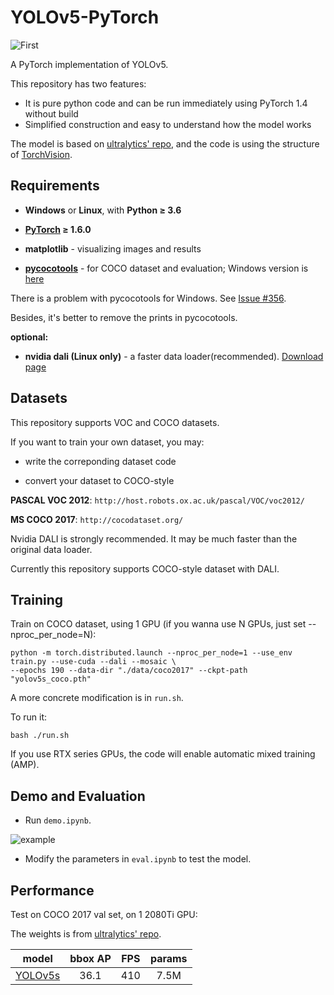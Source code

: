 # YOLOv5-PyTorch
![First](https://github.com/Okery/YOLOv5-PyTorch/blob/master/images/r002.jpg)

A PyTorch implementation of YOLOv5.

This repository has two features:
- It is pure python code and can be run immediately using PyTorch 1.4 without build
- Simplified construction and easy to understand how the model works

The model is based on [ultralytics' repo](https://github.com/ultralytics/yolov5),
and the code is using the structure of [TorchVision](https://github.com/pytorch/vision).

## Requirements

- **Windows** or **Linux**, with **Python ≥ 3.6**

- **[PyTorch](https://pytorch.org/) ≥ 1.6.0**

- **matplotlib** - visualizing images and results

- **[pycocotools](https://github.com/cocodataset/cocoapi)** - for COCO dataset and evaluation; Windows version is [here](https://github.com/philferriere/cocoapi)

There is a problem with pycocotools for Windows. See [Issue #356](https://github.com/cocodataset/cocoapi/issues/356).

Besides, it's better to remove the prints in pycocotools.

**optional:**

- **nvidia dali (Linux only)** - a faster data loader(recommended). [Download page](https://developer.download.nvidia.cn/compute/redist/nvidia-dali-cuda100/)

## Datasets

This repository supports VOC and COCO datasets.

If you want to train your own dataset, you may:

- write the correponding dataset code

- convert your dataset to COCO-style

**PASCAL VOC 2012**: ```http://host.robots.ox.ac.uk/pascal/VOC/voc2012/```

**MS COCO 2017**: ```http://cocodataset.org/```

Nvidia DALI is strongly recommended. It may be much faster than the original data loader.

Currently this repository supports COCO-style dataset with DALI.

## Training

Train on COCO dataset, using 1 GPU (if you wanna use N GPUs, just set --nproc_per_node=N):
```
python -m torch.distributed.launch --nproc_per_node=1 --use_env train.py --use-cuda --dali --mosaic \
--epochs 190 --data-dir "./data/coco2017" --ckpt-path "yolov5s_coco.pth"
```
A more concrete modification is in ```run.sh```.

To run it:
```
bash ./run.sh
```
If you use RTX series GPUs, the code will enable automatic mixed training (AMP).

## Demo and Evaluation

- Run ```demo.ipynb```.

![example](https://github.com/Okery/YOLOv5-PyTorch/blob/master/images/r000.jpg)

- Modify the parameters in ```eval.ipynb``` to test the model.

## Performance

Test on COCO 2017 val set, on 1 2080Ti GPU:

The weights is from [ultralytics' repo](https://github.com/ultralytics/yolov5).

| model | bbox AP | FPS | params |
| :----: |:---: | :--: | :--: |
| [YOLOv5s](https://github.com/Okery/YOLOv5-PyTorch/releases/download/v0.3/yolov5s_official_2cf45318.pth) | 36.1 | 410 | 7.5M |
